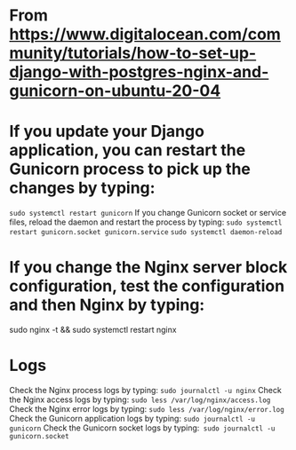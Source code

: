 # From https://www.digitalocean.com/community/tutorials/how-to-set-up-django-with-postgres-nginx-and-gunicorn-on-ubuntu-20-04

# If you update your Django application, you can restart the Gunicorn process to pick up the changes by typing:

`sudo systemctl restart gunicorn`
If you change Gunicorn socket or service files, reload the daemon and restart the process by typing:
`sudo systemctl restart gunicorn.socket gunicorn.service`
`sudo systemctl daemon-reload`

# If you change the Nginx server block configuration, test the configuration and then Nginx by typing:

sudo nginx -t && sudo systemctl restart nginx

# Logs

Check the Nginx process logs by typing: `sudo journalctl -u nginx`
Check the Nginx access logs by typing: `sudo less /var/log/nginx/access.log`
Check the Nginx error logs by typing: `sudo less /var/log/nginx/error.log`
Check the Gunicorn application logs by typing: `sudo journalctl -u gunicorn`
Check the Gunicorn socket logs by typing:` sudo journalctl -u gunicorn.socket`
